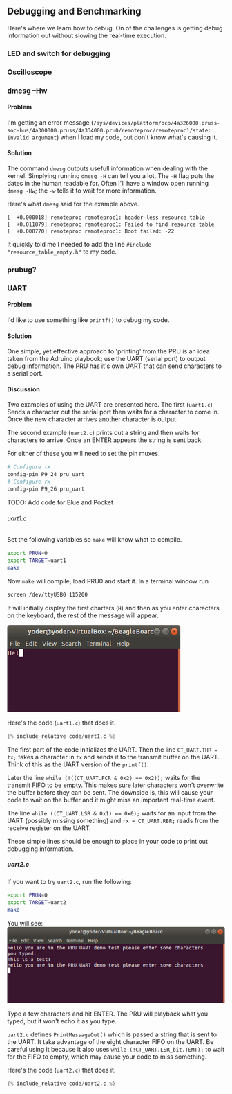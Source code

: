 ## Debugging and Benchmarking

Here's where we learn how to debug. On of the challenges is getting debug
information out without slowing the real-time execution.

### LED and switch for debugging
### Oscilloscope
### dmesg –Hw

#### Problem
I'm getting an error message (`/sys/devices/platform/ocp/4a326000.pruss-soc-bus/4a300000.pruss/4a334000.pru0/remoteproc/remoteproc1/state: Invalid argument`)
when I load my code, but don't know what's causing it.

#### Solution
The command `dmesg` outputs usefull information when dealing with the kernel.
Simplying running `dmesg -H` can tell you a lot.  The `-H` flag puts the
dates in the human readable for.  Often I'll have a window open running `dmesg -Hw`;
the `-w` tells it to wait for more information.

Here's what `dmesg` said for the example above.

```
[  +0.000018] remoteproc remoteproc1: header-less resource table
[  +0.011879] remoteproc remoteproc1: Failed to find resource table
[  +0.008770] remoteproc remoteproc1: Boot failed: -22
```
It quickly told me I needed to add the line `#include "resource_table_empty.h"`
to my code.

### prubug?
### UART

#### Problem
I'd like to use something like `printf()` to debug my code.

#### Solution
One simple, yet effective approach to 'printing' from the PRU is
an idea taken from the Adruino playbook; 
use the UART (serial port) to output debug information.  The PRU has it's
own UART that can send characters to a serial port.

#### Discussion
Two examples of using the UART are presented here.  The first (`uart1.c`) Sends
a character out the serial port then waits for a character to come in.  Once
the new character arrives another character is output.

The second example (`uart2.c`) prints out a string and then waits for characters to arrive.
Once an ENTER appears the string is sent back.

For either of these you will need to set the pin muxes.

```bash
# Configure tx
config-pin P9_24 pru_uart
# Configure rx
config-pin P9_26 pru_uart
```

TODO:  Add code for Blue and Pocket

###### uart1.c
Set the following variables so `make` will know what to compile.
````bash
export PRUN=0
export TARGET=uart1
make
````
Now `make` will compile, load PRU0 and start it.  In a terminal window run
```bash
screen /dev/ttyUSB0 115200
```
It will initially display the first charters (`H`) and then as you enter
characters on the keyboard, the rest of the message will appear.

![alt text](figures/uart1.png "uart1.c output")

Here's the code (`uart1.c`) that does it.

```c
{% include_relative code/uart1.c %}
```
The first part of the code initializes the UART. Then the line `CT_UART.THR = tx;`
takes a character in `tx` and sends it to the transmit buffer on the UART.
Think of this as the UART version of the `printf()`. 

Later the line `while (!((CT_UART.FCR & 0x2) == 0x2));`
waits for the transmit FIFO to be empty.  This makes sure later characters
won't overwrite the buffer before they can be sent.  The downside is, this will
cause your code to wait on the buffer and it might miss an important 
real-time event.

The line `while ((CT_UART.LSR & 0x1) == 0x0);` waits for an input from the 
UART (possibly missing something) and `rx = CT_UART.RBR;` reads from the
receive register on the UART.

These simple lines should be enough to place in your code to print out
debugging information.

##### uart2.c
If you want to try `uart2.c`, run the following:
````bash
export PRUN=0
export TARGET=uart2
make
````
You will see:
![alt text](figures/uart2.png "uart2.c output")

Type a few characters and hit ENTER.  The PRU will playback what you typed,
but it won't echo it as you type.

`uart2.c` defines `PrintMessageOut()` which is passed a string that is
sent to the UART. It take advantage of the eight character FIFO on the UART.
Be careful using it because it also uses `while (!CT_UART.LSR_bit.TEMT);` to
wait for the FIFO to empty, which may cause your code to miss something.

Here's the code (`uart2.c`) that does it.

```c
{% include_relative code/uart2.c %}
```
